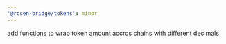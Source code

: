 ```yaml
---
'@rosen-bridge/tokens': minor
---
```


add functions to wrap token amount accros chains with different decimals
